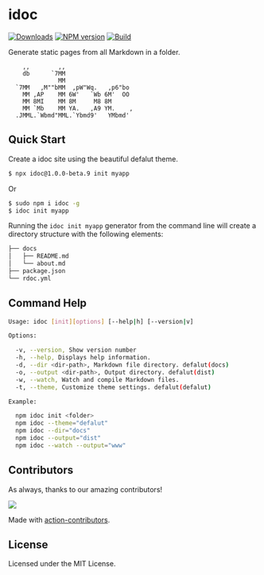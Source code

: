 <!--idoc:ignore:start-->
idoc
===
<!--idoc:ignore:end-->

[![Downloads](https://img.shields.io/npm/dm/idoc.svg?style=flat)](https://www.npmjs.com/package/idoc)
[![NPM version](https://img.shields.io/npm/v/idoc.svg?style=flat)](https://npmjs.org/package/idoc)
[![Build](https://github.com/jaywcjlove/idoc/actions/workflows/ci.yml/badge.svg)](https://github.com/jaywcjlove/idoc/actions/workflows/ci.yml)

Generate static pages from all Markdown in a folder.

```
    ,,        ,,
    db      `7MM
              MM
  `7MM   ,M""bMM  ,pW"Wq.   ,p6"bo
    MM ,AP    MM 6W'   `Wb 6M'  OO
    MM 8MI    MM 8M     M8 8M
    MM `Mb    MM YA.   ,A9 YM.    ,
  .JMML.`Wbmd"MML.`Ybmd9'   YMbmd'
```

## Quick Start

Create a idoc site using the beautiful defalut theme.

```bash
$ npx idoc@1.0.0-beta.9 init myapp
```

Or

```bash
$ sudo npm i idoc -g
$ idoc init myapp
```

Running the `idoc init myapp` generator from the command line will create a directory structure with the following elements:

```bash
├── docs
│   ├── README.md
│   └── about.md
├── package.json
└── rdoc.yml
```

## Command Help

```bash
Usage: idoc [init][options] [--help|h] [--version|v]

Options:

  -v, --version, Show version number
  -h, --help, Displays help information.
  -d, --dir <dir-path>, Markdown file directory. defalut(docs)
  -o, --output <dir-path>, Output directory. defalut(dist)
  -w, --watch, Watch and compile Markdown files.
  -t, --theme, Customize theme settings. defalut(defalut)

Example:

  npm idoc init <folder>
  npm idoc --theme="defalut"
  npm idoc --dir="docs"
  npm idoc --output="dist"
  npm idoc --watch --output="www"
```

## Contributors

As always, thanks to our amazing contributors!

<a href="https://github.com/jaywcjlove/idoc/graphs/contributors">
  <img src="https://jaywcjlove.github.io/idoc/CONTRIBUTORS.svg" />
</a>

Made with [action-contributors](https://github.com/jaywcjlove/github-action-contributors).

## License

Licensed under the MIT License.
